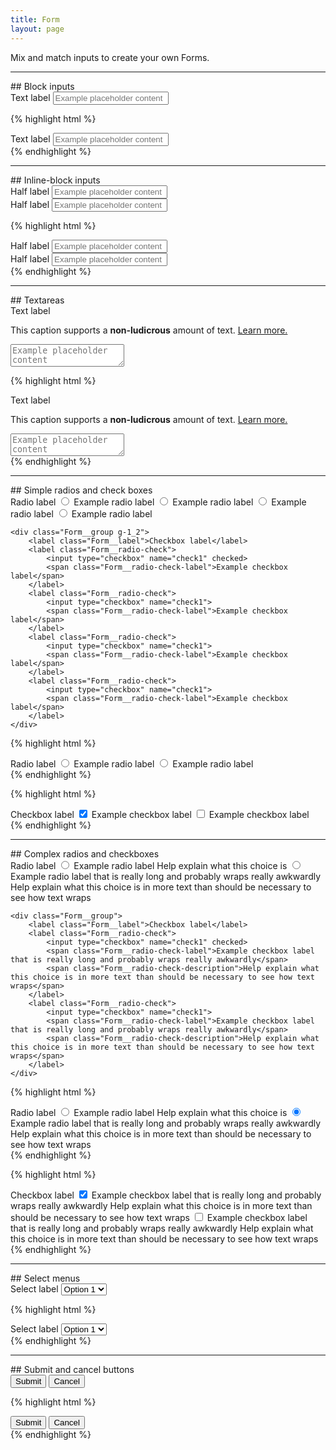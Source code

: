 ```yaml
---
title: Form
layout: page
---
```


<p class="t-5">Mix and match inputs to create your own Forms.</p>

<hr />
## Block inputs

<div class="Form__group">
	<label for="input1" class="Form__label">Text label</label>
	<input id="input1" type="text" class="Form__input" placeholder="Example placeholder content">
</div>

{% highlight html %}
<div class="Form__group">
	<label for="input1" class="Form__label">Text label</label>
	<input id="input1" type="text" class="Form__input" placeholder="Example placeholder content">
</div>
{% endhighlight %}

<hr />
## Inline-block inputs

<div class="Form__inline">
	<div class="Form__inline-grid">
		<div class="Form__inline-row">
			<div class="Form__group">
				<label for="input2" class="Form__label">Half label</label>
				<input id="input2" type="text" class="Form__input" placeholder="Example placeholder content">
			</div>
			<div class="Form__group">
				<label for="input3" class="Form__label">Half label</label>
				<input id="input3" type="text" class="Form__input" placeholder="Example placeholder content">
			</div>
		</div>
	</div>
</div>

{% highlight html %}
<div class="Form__inline">
	<div class="Form__inline-grid">
		<div class="Form__inline-row">
			<div class="Form__group">
				<label for="input2" class="Form__label">Half label</label>
				<input id="input2" type="text" class="Form__input" placeholder="Example placeholder content">
			</div>
			<div class="Form__group">
				<label for="input3" class="Form__label">Half label</label>
				<input id="input3" type="text" class="Form__input" placeholder="Example placeholder content">
			</div>
		</div>
	</div>
</div>
{% endhighlight %}

<hr />
## Textareas

<div class="Form__group">
	<label for="textarea1" class="Form__label">Text label</label>
	<p class="Form__description">This caption supports a <strong>non-ludicrous</strong> amount of text. <a href="#">Learn more.</a></p>
	<textarea id="textarea1" class="Form__input" placeholder="Example placeholder content"></textarea>
</div>

{% highlight html %}
<div class="Form__group">
	<label for="textarea1" class="Form__label">Text label</label>
	<p class="Form__description">This caption supports a <strong>non-ludicrous</strong> amount of text. <a href="#">Learn more.</a></p>
	<textarea id="textarea1" class="Form__input" placeholder="Example placeholder content"></textarea>
</div>
{% endhighlight %}

<hr />
## Simple radios and check boxes

<div class="container-full-width">
	<div class="Form__group g-1_2">
		<label class="Form__label">Radio label</label>
		<label class="Form__radio-check">
			<input type="radio" name="radio1" checked>
			<span class="Form__radio-check-label">Example radio label</span>
		</label>
		<label class="Form__radio-check">
			<input type="radio" name="radio1">
			<span class="Form__radio-check-label">Example radio label</span>
		</label>
		<label class="Form__radio-check">
			<input type="radio" name="radio1">
			<span class="Form__radio-check-label">Example radio label</span>
		</label>
		<label class="Form__radio-check">
			<input type="radio" name="radio1">
			<span class="Form__radio-check-label">Example radio label</span>
		</label>
	</div>

	<div class="Form__group g-1_2">
		<label class="Form__label">Checkbox label</label>
		<label class="Form__radio-check">
			<input type="checkbox" name="check1" checked>
			<span class="Form__radio-check-label">Example checkbox label</span>
		</label>
		<label class="Form__radio-check">
			<input type="checkbox" name="check1">
			<span class="Form__radio-check-label">Example checkbox label</span>
		</label>
		<label class="Form__radio-check">
			<input type="checkbox" name="check1">
			<span class="Form__radio-check-label">Example checkbox label</span>
		</label>
		<label class="Form__radio-check">
			<input type="checkbox" name="check1">
			<span class="Form__radio-check-label">Example checkbox label</span>
		</label>
	</div>
</div>

{% highlight html %}
<div class="Form__group g-1_2">
	<label class="Form__label">Radio label</label>
	<label class="Form__radio-check">
		<input type="radio" name="radio1" checked>
		<span class="Form__radio-check-label">Example radio label</span>
	</label>
	<label class="Form__radio-check">
		<input type="radio" name="radio1">
		<span class="Form__radio-check-label">Example radio label</span>
	</label>
</div>
{% endhighlight %}

{% highlight html %}
<div class="Form__group g-1_2">
	<label class="Form__label">Checkbox label</label>
	<label class="Form__radio-check">
		<input type="checkbox" name="check1" checked>
		<span class="Form__radio-check-label">Example checkbox label</span>
	</label>
	<label class="Form__radio-check">
		<input type="checkbox" name="check1">
		<span class="Form__radio-check-label">Example checkbox label</span>
	</label>
</div>
{% endhighlight %}

<hr />
## Complex radios and checkboxes
<div class="container-full-width">
	<div class="Form__group">
		<label class="Form__label">Radio label</label>
		<label class="Form__radio-check">
			<input type="radio" name="radio1" checked>
			<span class="Form__radio-check-label">Example radio label</span>
			<span class="Form__radio-check-description">Help explain what this choice is</span>
		</label>
		<label class="Form__radio-check">
			<input type="radio" name="radio1" checked>
			<span class="Form__radio-check-label">Example radio label that is really long and probably wraps really awkwardly</span>
			<span class="Form__radio-check-description">Help explain what this choice is in more text than should be necessary to see how text wraps</span>
		</label>
	</div>

	<div class="Form__group">
		<label class="Form__label">Checkbox label</label>
		<label class="Form__radio-check">
			<input type="checkbox" name="check1" checked>
			<span class="Form__radio-check-label">Example checkbox label that is really long and probably wraps really awkwardly</span>
			<span class="Form__radio-check-description">Help explain what this choice is in more text than should be necessary to see how text wraps</span>
		</label>
		<label class="Form__radio-check">
			<input type="checkbox" name="check1">
			<span class="Form__radio-check-label">Example checkbox label that is really long and probably wraps really awkwardly</span>
			<span class="Form__radio-check-description">Help explain what this choice is in more text than should be necessary to see how text wraps</span>
		</label>
	</div>
</div>

{% highlight html %}
<div class="Form__group">
	<label class="Form__label">Radio label</label>
	<label class="Form__radio-check">
		<input type="radio" name="radio1" checked>
		<span class="Form__radio-check-label">Example radio label</span>
		<span class="Form__radio-check-description">Help explain what this choice is</span>
	</label>
	<label class="Form__radio-check">
		<input type="radio" name="radio1" checked>
		<span class="Form__radio-check-label">Example radio label that is really long and probably wraps really awkwardly</span>
		<span class="Form__radio-check-description">Help explain what this choice is in more text than should be necessary to see how text wraps</span>
	</label>
</div>
{% endhighlight %}

{% highlight html %}
<div class="Form__group">
	<label class="Form__label">Checkbox label</label>
	<label class="Form__radio-check">
		<input type="checkbox" name="check1" checked>
		<span class="Form__radio-check-label">Example checkbox label that is really long and probably wraps really awkwardly</span>
		<span class="Form__radio-check-description">Help explain what this choice is in more text than should be necessary to see how text wraps</span>
	</label>
	<label class="Form__radio-check">
		<input type="checkbox" name="check1">
		<span class="Form__radio-check-label">Example checkbox label that is really long and probably wraps really awkwardly</span>
		<span class="Form__radio-check-description">Help explain what this choice is in more text than should be necessary to see how text wraps</span>
	</label>
</div>
{% endhighlight %}

<hr />
## Select menus
<div class="Form__group Form__group--select">
	<label for="select1" class="Form__label">Select label</label>
	<select id="select1" class="Form__select">
		<option>Option 1</option>
		<option>Option 2</option>
		<option>Option 3</option>
		<option>Option 4</option>
		<option>Option 5</option>
	</select>
</div>

{% highlight html %}
<div class="Form__group Form__group--select">
	<label for="select1" class="Form__label">Select label</label>
	<select id="select1" class="Form__select">
		<option>Option 1</option>
		<option>Option 2</option>
		<option>Option 3</option>
		<option>Option 4</option>
		<option>Option 5</option>
	</select>
</div>
{% endhighlight %}

<hr />
## Submit and cancel buttons

<div class="Form__group Form__group--actions">
	<input type="submit" class="btn" value="Submit">
	<input type="button" class="btn btn--outline" value="Cancel">
</div>

{% highlight html %}
<div class="Form__group Form__group--actions">
	<input type="submit" class="btn" value="Submit">
	<input type="button" class="btn btn--outline" value="Cancel">
</div>
{% endhighlight %}

